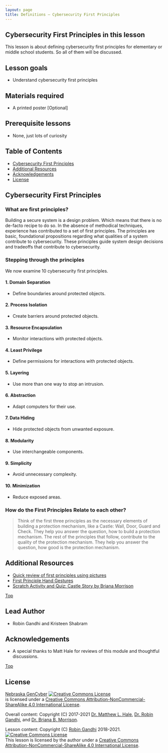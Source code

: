 ```yaml
---
layout: page
title: Definitions – Cybersecurity First Principles
---
```

## Cybersecurity First Principles in this lesson

This lesson is about defining cybersecurity first principles for elementary or middle school students. So all of them will be discussed.

## Lesson goals

* Understand cybersecurity first principles

## Materials required
- A printed poster [Optional]

## Prerequisite lessons
- None, just lots of curiosity

## Table of Contents    

- [Cybersecurity First Principles](#cybersecurity-first-principles)
- [Additional Resources](#additional-resources)
- [Acknowledgements](#acknowledgements)
- [License](#license)

## Cybersecurity First Principles

### What are first principles?

Building a secure system is a design problem. Which means that there is no de-facto recipe to do so. In the absence of methodical techniques, experience has contributed to a set of first principles. The principles are basic, foundational propositions regarding what qualities of a system contribute to cybersecurity. These principles guide system design decisions and tradeoffs that contribute to cybersecurity.

### Stepping through the principles

We now examine 10 cybersecurity first principles.

#### 1. Domain Separation
- Define boundaries around protected objects.

#### 2. Process Isolation
- Create barriers around protected objects.

#### 3. Resource Encapsulation
- Monitor interactions with protected objects.

#### 4. Least Privilege
- Define permissions for interactions with protected objects.  

#### 5. Layering
- Use more than one way to stop an intrusion.

#### 6. Abstraction
- Adapt computers for their use.

#### 7. Data Hiding
- Hide protected objects from unwanted exposure.

#### 8. Modularity
- Use interchangeable components.

#### 9. Simplicity
- Avoid unnecessary complexity.

#### 10. Minimization
- Reduce exposed areas.

### How do the First Principles Relate to each other?
> Think of the first three principles as the necessary elements of building a protection mechanism, like a Castle: Wall, Door, Guard and Check. They help you answer the question, how to build a protection mechanism.
The rest of the principles that follow, contribute to the quality of the protection mechanism. They help you answer the question, how good is the protection mechanism.

## Additional Resources

- [Quick review of first principles using pictures](https://spark.adobe.com/page/DbZGSqJ12Q82A/)
- [First Principle Hand Gestures](https://gencyber.utulsa.edu/wp-content/uploads/2016/10/10-Principles-GenCyber-Card-Game.pdf)
- [Scratch Activity and Quiz: Castle Story by Briana Morrison](https://scratch.mit.edu/projects/546131482)

[Top](#table-of-contents)

## Lead Author

- Robin Gandhi and Kristeen Shabram

## Acknowledgements

- A special thanks to Matt Hale for reviews of this module and thoughtful discussions.

[Top](#table-of-contents)

## License
[Nebraska GenCyber](https://github.com/MLHale/nebraska-gencyber) <a rel="license" href="http://creativecommons.org/licenses/by-nc-sa/4.0/"><img alt="Creative Commons License" style="border-width:0" src="https://i.creativecommons.org/l/by-nc-sa/4.0/88x31.png" /></a><br /> is licensed under a <a rel="license" href="http://creativecommons.org/licenses/by-nc-sa/4.0/">Creative Commons Attribution-NonCommercial-ShareAlike 4.0 International License</a>.

Overall content: Copyright (C) 2017-2021 [Dr. Matthew L. Hale](http://faculty.ist.unomaha.edu/mhale/), [Dr. Robin Gandhi](http://faculty.ist.unomaha.edu/rgandhi/), and [Dr. Briana B. Morrison](http://www.brianamorrison.net).

Lesson content: Copyright (C) [Robin Gandhi](http://faculty.ist.unomaha.edu/rgandhi/) 2018-2021.  
<a rel="license" href="http://creativecommons.org/licenses/by-nc-sa/4.0/"><img alt="Creative Commons License" style="border-width:0" src="https://i.creativecommons.org/l/by-nc-sa/4.0/88x31.png" /></a><br /><span xmlns:dct="http://purl.org/dc/terms/" property="dct:title">This lesson</span> is licensed by the author under a <a rel="license" href="http://creativecommons.org/licenses/by-nc-sa/4.0/">Creative Commons Attribution-NonCommercial-ShareAlike 4.0 International License</a>.
